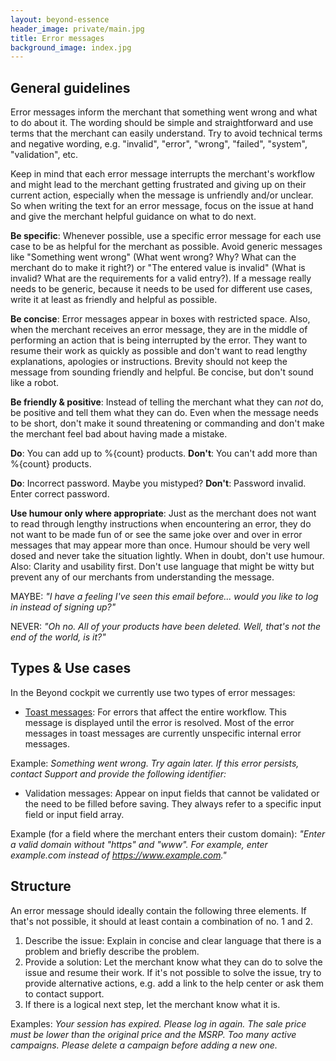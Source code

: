 ```yaml
---
layout: beyond-essence
header_image: private/main.jpg
title: Error messages
background_image: index.jpg
---
```

## General guidelines

Error messages inform the merchant that something went wrong and what to do about it. The wording should be simple and straightforward and use terms that the merchant can easily understand. Try to avoid technical terms and negative wording, e.g. "invalid", "error", "wrong", "failed", "system", "validation", etc. 

Keep in mind that each error message interrupts the merchant's workflow and might lead to the merchant getting frustrated and giving up on their current action, especially when the message is unfriendly and/or unclear. So when writing the text for an error message, focus on the issue at hand and give the merchant helpful guidance on what to do next.

**Be specific**: Whenever possible, use a specific error message for each use case to be as helpful for the merchant as possible. Avoid generic messages like "Something went wrong" (What went wrong? Why? What can the merchant do to make it right?) or "The entered value is invalid" (What is invalid? What are the requirements for a valid entry?). 
If a message really needs to be generic, because it needs to be used for different use cases, write it at least as friendly and helpful as possible.

**Be concise**: Error messages appear in boxes with restricted space. Also, when the merchant receives an error message, they are in the middle of performing an action that is being interrupted by the error. They want to resume their work as quickly as possible and don't want to read lengthy explanations, apologies or instructions.
Brevity should not keep the message from sounding friendly and helpful. Be concise, but don't sound like a robot.

**Be friendly & positive**: Instead of telling the merchant what they can *not* do, be positive and tell them what they can do.
Even when the message needs to be short, don't make it sound threatening or commanding and don't make the merchant feel bad about having made a mistake.

**Do**: You can add up to %{count} products.
**Don't**: You can't add more than %{count} products.

**Do**: Incorrect password. Maybe you mistyped?
**Don't**: Password invalid. Enter correct password.

**Use humour only where appropriate**: Just as the merchant does not want to read through lengthy instructions when encountering an error, they do not want to be made fun of or see the same joke over and over in error messages that may appear more than once.
Humour should be very well dosed and never take the situation lightly. When in doubt, don't use humour. Also: Clarity and usability first. Don't use language that might be witty but prevent any of our merchants from understanding the message.

MAYBE: *"I have a feeling I've seen this email before... would you like to log in instead of signing up?"*

NEVER: *"Oh no. All of your products have been deleted. Well, that's not the end of the world, is it?"*

## Types & Use cases

In the Beyond cockpit we currently use two types of error messages:

* [Toast messages](/beyond-essence/inventory/toast-messages/): For errors that affect the entire workflow. This message is displayed until the error is resolved. Most of the error messages in toast messages are currently unspecific internal error messages.

Example: *Something went wrong. Try again later. If this error persists, contact Support and provide the following identifier:*

* Validation messages: Appear on input fields that cannot be validated or the need to be filled before saving. They always refer to a specific input field or input field array. 

Example (for a field where the merchant enters their custom domain): *"Enter a valid domain without "https" and "www". For example, enter example.com instead of https://www.example.com."*

## Structure

An error message should ideally contain the following three elements. If that's not possible, it should at least contain a combination of no. 1 and 2.

1. Describe the issue: 
Explain in concise and clear language that there is a problem and briefly describe the problem.
2. Provide a solution: 
Let the merchant know what they can do to solve the issue and resume their work. If it's not possible to solve the issue, try to provide alternative actions, e.g. add a link to the help center or ask them to contact support.
3. If there is a logical next step, let the merchant know what it is.

Examples:
*Your session has expired. Please log in again.*
*The sale price must be lower than the original price and the MSRP.*
*Too many active campaigns. Please delete a campaign before adding a new one.*